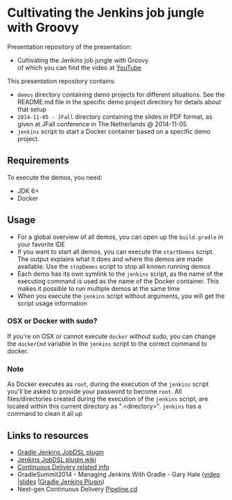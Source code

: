 Cultivating the Jenkins job jungle with Groovy
===================

Presentation repository of the presentation:
- Cultivating the Jenkins job jungle with Groovy    
  of which you can find the video at [YouTube](https://www.youtube.com/watch?v=8jQm2wqX4xc)

This presentation repository contains:
- `demos` directory containing demo projects for different situations.
  See the README.md file in the specific demo project directory for details about that setup
- `2014-11-05 - JFall` directory containing the slides in PDF format, as given at JFall conference in The Netherlands @ 2014-11-05
- `jenkins` script to start a Docker container based on a specific demo project.

Requirements
------------

To execute the demos, you need:
- JDK 6+
- Docker


Usage
-----

- For a global overview of all demos, you can open up the `build.gradle` in your favorite IDE
- If you want to start all demos, you can execute the `startDemos` script. The output explains what it does and where the demos are made available. Use the `stopDemos` script to stop all known running demos
- Each demo has its own symlink to the `jenkins` script, as the name of the executing command is used as the name of the Docker container. This makes it possible to run multiple demos at the same time
- When you execute the `jenkins` script without arguments, you will get the script usage information

### OSX or Docker with sudo?

If you're on OSX or cannot execute `docker` without sudo, you can change the `dockerCmd` variable in the `jenkins` script to the correct command to docker.

### Note

As Docker executes as `root`, during the execution of the `jenkins` script you'll be asked to provide your password to become `root`.
All files/directories created during the execution of the `jenkins` script, are located within this current directory as ".\<directory\>". `jenkins` has a command to clean it all up

Links to resources
------------------

- [Gradle Jenkins JobDSL plugin](https://github.com/pvdissel/gradle-jenkins-jobdsl)
- [Jenkins JobDSL plugin wiki](https://github.com/jenkinsci/job-dsl-plugin/wiki)
- [Continuous Delivery related info](http://continuousdelivery.com)
- GradleSummit2014 - Managing Jenkins With Gradle - Gary Hale
  ([video](https://www.youtube.com/watch?v=FGs6_D8ul60)
  |[slides](https://speakerdeck.com/ghale/managing-jenkins-with-gradle)
  |[Gradle Jenkins Plugin](https://github.com/ghale/gradle-jenkins-plugin))
- Next-gen Continuous Delivery [Pipeline.cd](http://pipeline.cd)


